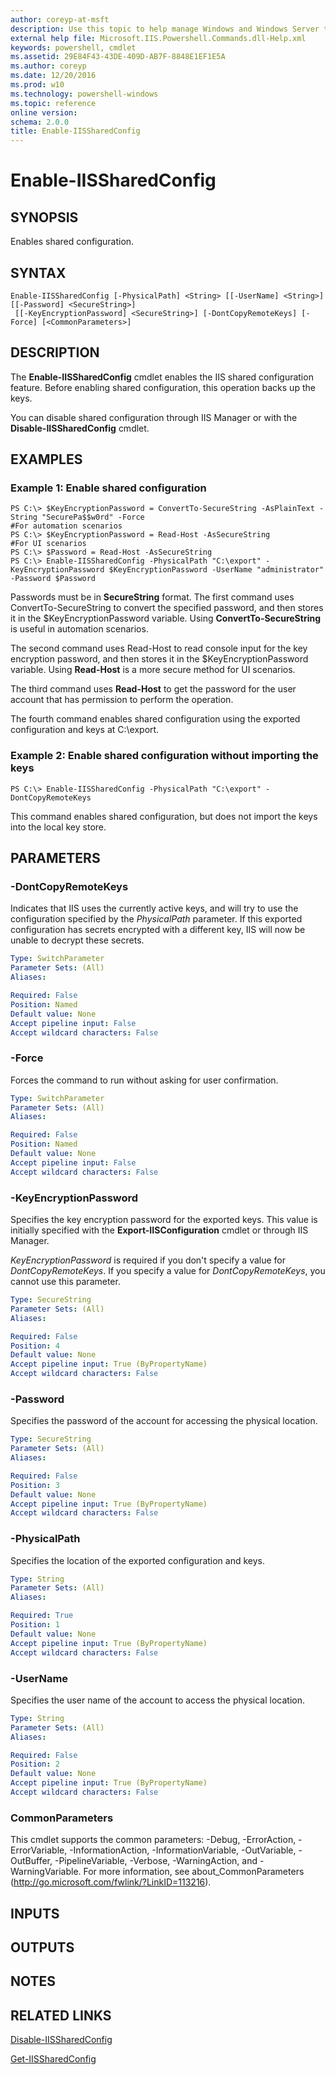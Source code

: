 ```yaml
---
author: coreyp-at-msft
description: Use this topic to help manage Windows and Windows Server technologies with Windows PowerShell.
external help file: Microsoft.IIS.Powershell.Commands.dll-Help.xml
keywords: powershell, cmdlet
ms.assetid: 29E84F43-43DE-409D-AB7F-8848E1EF1E5A
ms.author: coreyp
ms.date: 12/20/2016
ms.prod: w10
ms.technology: powershell-windows
ms.topic: reference
online version: 
schema: 2.0.0
title: Enable-IISSharedConfig
---
```


# Enable-IISSharedConfig

## SYNOPSIS
Enables shared configuration.

## SYNTAX

```
Enable-IISSharedConfig [-PhysicalPath] <String> [[-UserName] <String>] [[-Password] <SecureString>]
 [[-KeyEncryptionPassword] <SecureString>] [-DontCopyRemoteKeys] [-Force] [<CommonParameters>]
```

## DESCRIPTION
The **Enable-IISSharedConfig** cmdlet enables the IIS shared configuration feature.
Before enabling shared configuration, this operation backs up the keys.

You can disable shared configuration through IIS Manager or with the **Disable-IISSharedConfig** cmdlet.

## EXAMPLES

### Example 1: Enable shared configuration
```
PS C:\> $KeyEncryptionPassword = ConvertTo-SecureString -AsPlainText -String "SecurePa$$w0rd" -Force
#For automation scenarios
PS C:\> $KeyEncryptionPassword = Read-Host -AsSecureString
#For UI scenarios
PS C:\> $Password = Read-Host -AsSecureString
PS C:\> Enable-IISSharedConfig -PhysicalPath "C:\export" -KeyEncryptionPassword $KeyEncryptionPassword -UserName "administrator" -Password $Password
```

Passwords must be in **SecureString** format.
The first command uses ConvertTo-SecureString to convert the specified password, and then stores it in the $KeyEncryptionPassword variable.
Using **ConvertTo-SecureString** is useful in automation scenarios.

The second command uses Read-Host to read console input for the key encryption password, and then stores it in the $KeyEncryptionPassword variable.
Using **Read-Host** is a more secure method for UI scenarios.

The third command uses **Read-Host** to get the password for the user account that has permission to perform the operation.

The fourth command enables shared configuration using the exported configuration and keys at C:\export.

### Example 2: Enable shared configuration without importing the keys
```
PS C:\> Enable-IISSharedConfig -PhysicalPath "C:\export" -DontCopyRemoteKeys
```

This command enables shared configuration, but does not import the keys into the local key store.

## PARAMETERS

### -DontCopyRemoteKeys
Indicates that IIS uses the currently active keys, and will try to use the configuration specified by the *PhysicalPath* parameter.
If this exported configuration has secrets encrypted with a different key, IIS will now be unable to decrypt these secrets.

```yaml
Type: SwitchParameter
Parameter Sets: (All)
Aliases: 

Required: False
Position: Named
Default value: None
Accept pipeline input: False
Accept wildcard characters: False
```

### -Force
Forces the command to run without asking for user confirmation.

```yaml
Type: SwitchParameter
Parameter Sets: (All)
Aliases: 

Required: False
Position: Named
Default value: None
Accept pipeline input: False
Accept wildcard characters: False
```

### -KeyEncryptionPassword
Specifies the key encryption password for the exported keys.
This value is initially specified with the **Export-IISConfiguration** cmdlet or through IIS Manager.

*KeyEncryptionPassword* is required if you don't specify a value for *DontCopyRemoteKeys*.
If you specify a value for *DontCopyRemoteKeys*, you cannot use this parameter.

```yaml
Type: SecureString
Parameter Sets: (All)
Aliases: 

Required: False
Position: 4
Default value: None
Accept pipeline input: True (ByPropertyName)
Accept wildcard characters: False
```

### -Password
Specifies the password of the account for accessing the physical location.

```yaml
Type: SecureString
Parameter Sets: (All)
Aliases: 

Required: False
Position: 3
Default value: None
Accept pipeline input: True (ByPropertyName)
Accept wildcard characters: False
```

### -PhysicalPath
Specifies the location of the exported configuration and keys.

```yaml
Type: String
Parameter Sets: (All)
Aliases: 

Required: True
Position: 1
Default value: None
Accept pipeline input: True (ByPropertyName)
Accept wildcard characters: False
```

### -UserName
Specifies the user name of the account to access the physical location.

```yaml
Type: String
Parameter Sets: (All)
Aliases: 

Required: False
Position: 2
Default value: None
Accept pipeline input: True (ByPropertyName)
Accept wildcard characters: False
```

### CommonParameters
This cmdlet supports the common parameters: -Debug, -ErrorAction, -ErrorVariable, -InformationAction, -InformationVariable, -OutVariable, -OutBuffer, -PipelineVariable, -Verbose, -WarningAction, and -WarningVariable. For more information, see about_CommonParameters (http://go.microsoft.com/fwlink/?LinkID=113216).

## INPUTS

## OUTPUTS

## NOTES

## RELATED LINKS

[Disable-IISSharedConfig](./Disable-IISSharedConfig.md)

[Get-IISSharedConfig](./Get-IISSharedConfig.md)

